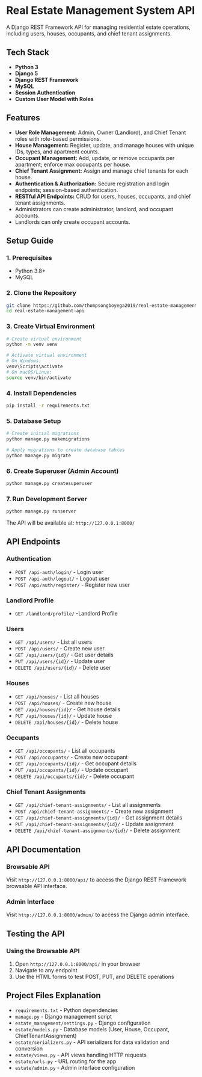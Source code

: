 # Real Estate Management System API

A Django REST Framework API for managing residential estate operations, including users, houses, occupants, and chief tenant assignments.

## Tech Stack

- **Python 3**
- **Django 5**
- **Django REST Framework**
- **MySQL**
- **Session Authentication**
- **Custom User Model with Roles**

## Features

- **User Role Management:** Admin, Owner (Landlord), and Chief Tenant roles with role-based permissions.
- **House Management:** Register, update, and manage houses with unique IDs, types, and apartment counts.
- **Occupant Management:** Add, update, or remove occupants per apartment; enforce max occupants per house.
- **Chief Tenant Assignment:** Assign and manage chief tenants for each house.
- **Authentication & Authorization:** Secure registration and login endpoints; session-based authentication.
- **RESTful API Endpoints:** CRUD for users, houses, occupants, and chief tenant assignments.
- Administrators can create administrator, landlord, and occupant accounts.
- Landlords can only create occupant accounts.

## Setup Guide

### 1. Prerequisites

- Python 3.8+
- MySQL

### 2. Clone the Repository

```bash
git clone https://github.com/thompsongboyega2019/real-estate-management-api.git
cd real-estate-management-api
```

### 3. Create Virtual Environment
```bash
# Create virtual environment
python -m venv venv

# Activate virtual environment
# On Windows:
venv\Scripts\activate
# On macOS/Linux:
source venv/bin/activate
```

### 4. Install Dependencies
```bash
pip install -r requirements.txt
```

### 5. Database Setup
```bash
# Create initial migrations
python manage.py makemigrations

# Apply migrations to create database tables
python manage.py migrate
```

### 6. Create Superuser (Admin Account)
```bash
python manage.py createsuperuser
```

### 7. Run Development Server
```bash
python manage.py runserver
```

The API will be available at: `http://127.0.0.1:8000/`

## API Endpoints

### Authentication
- `POST /api-auth/login/` - Login user
- `POST /api-auth/logout/` - Logout user
- `POST /api/auth/register/` - Register new user

### Landlord Profile
- `GET /landlord/profile/` -Landlord Profile

### Users
- `GET /api/users/` - List all users
- `POST /api/users/` - Create new user
- `GET /api/users/{id}/` - Get user details
- `PUT /api/users/{id}/` - Update user
- `DELETE /api/users/{id}/` - Delete user

### Houses
- `GET /api/houses/` - List all houses
- `POST /api/houses/` - Create new house
- `GET /api/houses/{id}/` - Get house details
- `PUT /api/houses/{id}/` - Update house
- `DELETE /api/houses/{id}/` - Delete house

### Occupants
- `GET /api/occupants/` - List all occupants
- `POST /api/occupants/` - Create new occupant
- `GET /api/occupants/{id}/` - Get occupant details
- `PUT /api/occupants/{id}/` - Update occupant
- `DELETE /api/occupants/{id}/` - Delete occupant

### Chief Tenant Assignments
- `GET /api/chief-tenant-assignments/` - List all assignments
- `POST /api/chief-tenant-assignments/` - Create new assignment
- `GET /api/chief-tenant-assignments/{id}/` - Get assignment details
- `PUT /api/chief-tenant-assignments/{id}/` - Update assignment
- `DELETE /api/chief-tenant-assignments/{id}/` - Delete assignment

## API Documentation

### Browsable API
Visit `http://127.0.0.1:8000/api/` to access the Django REST Framework browsable API interface.

### Admin Interface
Visit `http://127.0.0.1:8000/admin/` to access the Django admin interface.

## Testing the API

### Using the Browsable API
1. Open `http://127.0.0.1:8000/api/` in your browser
2. Navigate to any endpoint
3. Use the HTML forms to test POST, PUT, and DELETE operations

## Project Files Explanation

- `requirements.txt` - Python dependencies
- `manage.py` - Django management script
- `estate_management/settings.py` - Django configuration
- `estate/models.py` - Database models (User, House, Occupant, ChiefTenantAssignment)
- `estate/serializers.py` - API serializers for data validation and conversion
- `estate/views.py` - API views handling HTTP requests
- `estate/urls.py` - URL routing for the app
- `estate/admin.py` - Admin interface configuration










